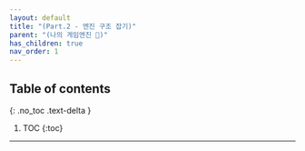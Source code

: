 ```yaml
---
layout: default
title: "(Part.2 - 엔진 구조 잡기)"
parent: "(나의 게임엔진 🎲)"
has_children: true
nav_order: 1
---
```


## Table of contents
{: .no_toc .text-delta }

1. TOC
{:toc}

---